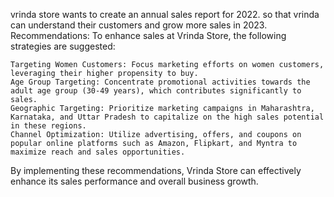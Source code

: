  vrinda store wants to create an annual sales report for 2022. so that vrinda can understand their customers and grow more sales in 2023.
 Recommendations:
To enhance sales at Vrinda Store, the following strategies are suggested:

    Targeting Women Customers: Focus marketing efforts on women customers, leveraging their higher propensity to buy.
    Age Group Targeting: Concentrate promotional activities towards the adult age group (30-49 years), which contributes significantly to sales.
    Geographic Targeting: Prioritize marketing campaigns in Maharashtra, Karnataka, and Uttar Pradesh to capitalize on the high sales potential in these regions.
    Channel Optimization: Utilize advertising, offers, and coupons on popular online platforms such as Amazon, Flipkart, and Myntra to maximize reach and sales opportunities.

By implementing these recommendations, Vrinda Store can effectively enhance its sales performance and overall business growth.
